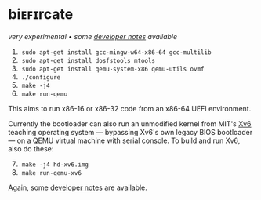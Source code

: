 # biᴇꜰɪrcate

_very experimental_ • _some [developer notes](NOTES.asciidoc) available_

 1. &nbsp;`sudo apt-get install gcc-mingw-w64-x86-64 gcc-multilib`
 2. &nbsp;`sudo apt-get install dosfstools mtools`
 3. &nbsp;`sudo apt-get install qemu-system-x86 qemu-utils ovmf`
 4. &nbsp;`./configure`
 5. &nbsp;`make -j4`
 6. &nbsp;`make run-qemu`

This aims to run x86-16 or x86-32 code from an x86-64 UEFI environment.

Currently the bootloader can also run an unmodified kernel from MIT's [Xv6](https://github.com/mit-pdos/xv6-public) teaching operating system &mdash; bypassing Xv6's own legacy BIOS bootloader &mdash; on a QEMU virtual machine with serial console.  To build and run Xv6, also do these:

 7. &nbsp;`make -j4 hd-xv6.img`
 8. &nbsp;`make run-qemu-xv6`

Again, some [developer notes](NOTES.asciidoc) are available.
